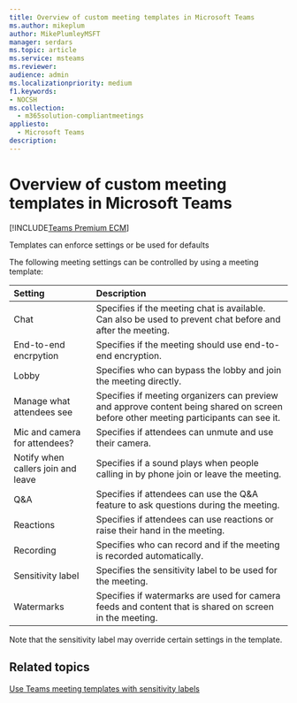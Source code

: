 ```yaml
---
title: Overview of custom meeting templates in Microsoft Teams
ms.author: mikeplum
author: MikePlumleyMSFT
manager: serdars
ms.topic: article
ms.service: msteams
ms.reviewer: 
audience: admin
ms.localizationpriority: medium
f1.keywords:
- NOCSH
ms.collection: 
  - m365solution-compliantmeetings
appliesto: 
  - Microsoft Teams
description: 
---
```


# Overview of custom meeting templates in Microsoft Teams

[!INCLUDE[Teams Premium ECM](includes/teams-premium-ecm.md)]


Templates can enforce settings or be used for defaults





The following meeting settings can be controlled by using a meeting template:

|Setting|Description|
|:------|:----------|
|Chat|Specifies if the meeting chat is available. Can also be used to prevent chat before and after the meeting.|
|End-to-end encrpytion|Specifies if the meeting should use end-to-end encryption.|
|Lobby|Specifies who can bypass the lobby and join the meeting directly.|
|Manage what attendees see|Specifies if meeting organizers can preview and approve content being shared on screen before other meeting participants can see it.|
|Mic and camera for attendees?|Specifies if attendees can unmute and use their camera.|
|Notify when callers join and leave|Specifies if a sound plays when people calling in by phone join or leave the meeting.|
|Q&A|Specifies if attendees can use the Q&A feature to ask questions during the meeting.|
|Reactions|Specifies if attendees can use reactions or raise their hand in the meeting.|
|Recording|Specifies who can record and if the meeting is recorded automatically.|
|Sensitivity label|Specifies the sensitivity label to be used for the meeting.|
|Watermarks|Specifies if watermarks are used for camera feeds and content that is shared on screen in the meeting.|


Note that the sensitivity label may override certain settings in the template.




## Related topics

[Use Teams meeting templates with sensitivity labels](meeting-templates-with-sensitivity-labels.md)
